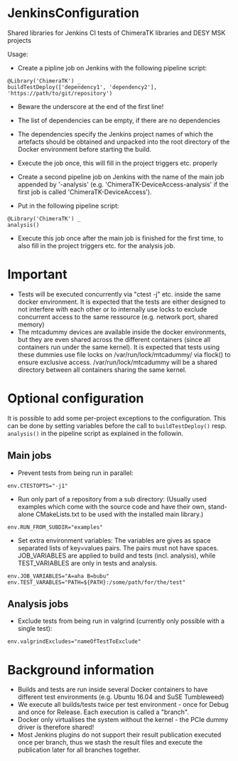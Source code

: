 # JenkinsConfiguration
Shared libraries for Jenkins CI tests of ChimeraTK libraries and DESY MSK projects

Usage:
 
  - Create a pipline job on Jenkins with the following pipeline script:
```
@Library('ChimeraTK') _
buildTestDeploy(['dependency1', 'dependency2'], 'https://path/to/git/repository')
```
  - Beware the underscore at the end of the first line!
  - The list of dependencies can be empty, if there are no dependencies
  - The dependencies specify the Jenkins project names of which the artefacts should be obtained and unpacked into
    the root directory of the Docker environment before starting the build.
  - Execute the job once, this will fill in the project triggers etc. properly

  - Create a second pipeline job on Jenkins with the name of the main job appended by '-analysis' (e.g. 'ChimeraTK-DeviceAccess-analysis' if the first job is called 'ChimeraTK-DeviceAccess').
  - Put in the following pipeline script:
```
@Library('ChimeraTK') _
analysis()
```
  - Execute this job once after the main job is finished for the first time, to also fill in the project triggers etc. for the analysis job.

# Important
 
  - Tests will be executed concurrently via "ctest -j" etc. inside the same docker environment. It is expected that the
    tests are either designed to not interfere with each other or to internally use locks to exclude concurrent access
    to the same ressource (e.g. network port, shared memory)
  - The mtcadummy devices are available inside the docker environments, but they are even shared across the different
    containers (since all containers run under the same kernel). It is expected that tests using these dummies use
    file locks on /var/run/lock/mtcadummy/<devicenode> via flock() to ensure exclusive access. /var/run/lock/mtcadummy
    will be a shared directory between all containers sharing the same kernel.

# Optional configuration

It is possible to add some per-project exceptions to the configuration. This can be done by setting variables before the call to `buildTestDeploy()` resp. `analysis()` in the pipeline script as explained in the followin.

## Main jobs
- Prevent tests from being run in parallel:
```
env.CTESTOPTS="-j1"
```

- Run only part of a repository from a sub directory:
  (Usually used examples which come with the source code and have their own, stand-alone CMakeLists.txt to be used with the installed main library.)
```
env.RUN_FROM_SUBDIR="examples"
```

- Set extra environment variables:
The variables are gives as space separated lists of key=values pairs. The pairs must not have spaces. JOB_VARIABLES are applied to build and tests (incl. analysis), while TEST_VARIABLES are only in tests and analysis.
```
env.JOB_VARIABLES="A=aha B=bubu"
env.TEST_VARABLES="PATH=${PATH}:/some/path/for/the/test"
```


## Analysis jobs
- Exclude tests from being run in valgrind (currently only possible with a single test):
```
env.valgrindExcludes="nameOfTestToExclude"
```

# Background information
 
 - Builds and tests are run inside several Docker containers to have different test environments (e.g. Ubuntu 16.04 and SuSE Tumbleweed)
 - We execute all builds/tests twice per test environment - once for Debug and once for Release. Each execution is
   called a "branch".
 - Docker only virtualises the system without the kernel - the PCIe dummy driver is therefore shared!
 - Most Jenkins plugins do not support their result publication executed once per branch, thus we stash the result files
   and execute the publication later for all branches together.

